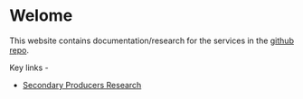 # Welome

This website contains documentation/research for the services in the [github repo](https://github.com/samuel-oconnor).

Key links - 
* [Secondary Producers Research](./docs/getStarted.md)